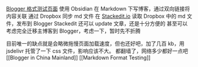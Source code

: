 [Blogger 格式测试页面](https://404.gaoji.fun/p/markdown-blogger.html)
使用 Obsidian 在 Markdown 下写博客，通过双向链接将内容关联
通过 Dropbox 同步 md 文件
在 [Stackedit.io](stackedit.io) 读取 Dropbox 中的 md 文件，发布到 Blogger
Stackedit 还可以 update 文章，还是十分方便的
甚至可以考虑完全迁移主博客到 Blogger，考虑一下，暂时先不折腾

目前唯一的缺点就是会略微拖慢页面加载速度，但也还好吧，加了几百 kb，用 jsdelivr 托管了一下 css 文件，影响应该不大。
都翻墙了，网络多少都好一点吧
[[Blogger in China Mainland]]
[[Markdown Format Testing]]

<!--stackedit_data:
eyJwcm9wZXJ0aWVzIjoidGFnczogJ0Jsb2dnZXIs5bel5L2c5r
WBJ1xuIiwiaGlzdG9yeSI6Wy0xMzQ3OTYzODc3XX0=
-->